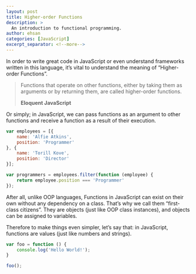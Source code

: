 ```yaml
---
layout: post
title: Higher-order Functions
description: >
  An introduction to functional programming.
author: ehsan
categories: [JavaScript]
excerpt_separator: <!--more-->
---
```


In order to write great code in JavaScript or even understand frameworks written in this language, it’s vital to understand the meaning of “Higher-order Functions”.

> Functions that operate on other functions, either by taking them as
> arguments or by returning them, are called higher-order functions.
> 
> **Eloquent JavaScript**
<!--more-->
Or simply; in JavaScript, we can pass functions as an argument to other functions and receive a function as a result of their execution.

```javascript
var employees = [{
    name: 'Alfie Atkins',
    position: 'Programmer'
}, {
    name: 'Torill Kove',
    position: 'Director'
}];

var programmers = employees.filter(function (employee) {
    return employee.position === 'Programmer'
});
```
After all, unlike OOP languages, Functions in JavaScript can exist on their own without any dependency on a class. That’s why we call them “first-class citizens”. They are objects (just like OOP class instances), and objects can be assigned to variables.

Therefore to make things even simpler, let’s say that: in JavaScript, functions are values (just like numbers and strings).

```javascript
var foo = function () {
    console.log('Hello World!');
}

foo();
```
